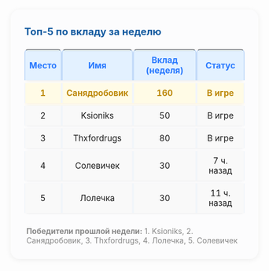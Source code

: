 <style>
.top5-wrap {
  max-width: 700px;
  margin: 0 auto 36px auto;
  background: #fcfcfd;
  border-radius: 18px;
  box-shadow: 0 2px 12px #0001;
  padding: 32px 28px 28px 28px;
  font-size: 1.12em;
}
.top5-title {
  font-size: 1.3em;
  font-weight: 700;
  color: #145ba0;
  margin-bottom: 18px;
}
.top5-table {
  width: 100%;
  border-collapse: separate;
  border-spacing: 0 6px;
  margin-bottom: 22px;
}
.top5-table th, .top5-table td {
  text-align: center;
  padding: 10px 8px;
}
.top5-table th {
  background: #e3f1ff;
  color: #2979ff;
  font-weight: 700;
  border-radius: 7px 7px 0 0;
  font-size: 1.02em;
  border-left: 2px solid #c3dbf9;
  border-right: 2px solid #c3dbf9;
}
.top5-table tr {
  background: #f9f9f9;
  border-radius: 7px;
  box-shadow: 0 1px 4px #0001;
  font-size: 1.06em;
}
.top5-table td {
  border-left: 2px solid #f1f5fa;
  border-right: 2px solid #f1f5fa;
}
.top5-table tr.gold {
  background: #fffbe6;
  font-weight: 700;
  color: #bd890b;
  box-shadow: 0 2px 10px #ffe08a50;
}
.top5-prev {
  font-size: 0.99em;
  margin-top: 8px;
  color: #888;
  padding-left: 4px;
}
@media (max-width: 600px) {
  .top5-wrap { padding: 10px 2vw; }
  .top5-table th, .top5-table td { padding: 7px 1vw; }
}
</style>

<div class="top5-wrap">
  <div class="top5-title">Топ-5 по вкладу за неделю</div>
  <table class="top5-table">
    <tr>
      <th>Место</th>
      <th>Имя</th>
      <th>Вклад (неделя)</th>
      <th>Статус</th>
    </tr>
    <tr class="gold">
      <td>1</td>
      <td>Санядробовик</td>
      <td>160</td>
      <td>В игре</td>
    </tr>
    <tr>
      <td>2</td>
      <td>Ksioniks</td>
      <td>50</td>
      <td>В игре</td>
    </tr>
    <tr>
      <td>3</td>
      <td>Thxfordrugs</td>
      <td>80</td>
      <td>В игре</td>
    </tr>
    <tr>
      <td>4</td>
      <td>Солевичек</td>
      <td>30</td>
      <td>7 ч. назад</td>
    </tr>
    <tr>
      <td>5</td>
      <td>Лолечка</td>
      <td>30</td>
      <td>11 ч. назад</td>
    </tr>
  </table>

  <div class="top5-prev">
    <b>Победители прошлой недели:</b>  
    1. Ksioniks, 2. Санядробовик, 3. Thxfordrugs, 4. Лолечка, 5. Солевичек
  </div>
</div>
